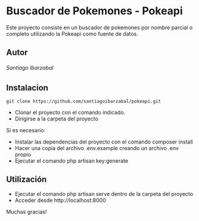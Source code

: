 # Buscador de Pokemones - Pokeapi

Este proyecto consiste en un buscador de pokemones por nombre parcial o completo utilizando la Pokeapi como fuente de datos. 

## Autor

###### Santiago Ibarzabal

## Instalacion

```git clone https://github.com/santiagoibarzabal/pokeapi.git```

- Clonar el proyecto con el comando indicado.
- Dirigirse a la carpeta del proyecto

Si es necesario:

- Instalar las dependencias del proyecto con el comando composer install
- Hacer una copia del archivo .env.example creando un archivo .env propio
- Ejecutar el comando php artisan key:generate

## Utilización

- Ejecutar el comando php artisan serve dentro de la carpeta del proyecto
- Acceder desde http://localhost:8000


Muchas gracias! 

